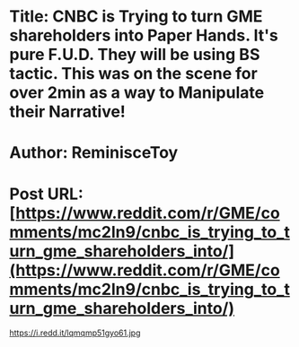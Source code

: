 # Title: CNBC is Trying to turn GME shareholders into Paper Hands. It's pure F.U.D. They will be using BS tactic. This was on the scene for over 2min as a way to Manipulate their Narrative!
# Author: ReminisceToy
# Post URL: [https://www.reddit.com/r/GME/comments/mc2ln9/cnbc_is_trying_to_turn_gme_shareholders_into/](https://www.reddit.com/r/GME/comments/mc2ln9/cnbc_is_trying_to_turn_gme_shareholders_into/)


https://i.redd.it/lqmqmp51gyo61.jpg